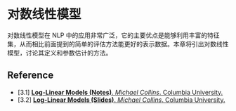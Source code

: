 # 对数线性模型

对数线性模型在 NLP 中的应用非常广泛，它的主要优点是能够利用丰富的特征集，从而相比前面提到的简单的评估方法能更好的表示数据。本章将引出对数线性模型，讨论其定义和参数估计的方法。



## Reference

- [3.1] [**Log-Linear Models (Notes)**. *Michael Collins*. Columbia University.](http://www.cs.columbia.edu/~mcollins/loglinear.pdf)
- [3.2] [**Log-Linear Models (Slides)**. *Michael Collins*. Columbia University.](http://www.cs.columbia.edu/~mcollins/cs4705-spring2019/slides/loglinear-slides.pdf)